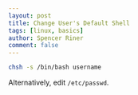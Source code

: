 ```yaml
---
layout: post
title: Change User's Default Shell
tags: [linux, basics]
author: Spencer Riner
comment: false
---
```


```bash
chsh -s /bin/bash username
```

Alternatively, edit `/etc/passwd`.
